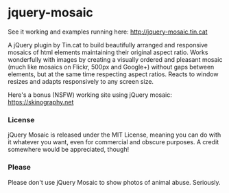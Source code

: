# jquery-mosaic
See it working and examples running here: http://jquery-mosaic.tin.cat

A jQuery plugin by Tin.cat to build beautifully arranged and responsive mosaics of html elements maintaining their original aspect ratio. Works wonderfully with images by creating a visually ordered and pleasant mosaic (much like mosaics on Flickr, 500px and Google+) without gaps between elements, but at the same time respecting aspect ratios. Reacts to window resizes and adapts responsively to any screen size.

Here's a bonus (NSFW) working site using jQuery mosaic: https://skinography.net

### License ###
jQuery Mosaic is released under the MIT License, meaning you can do with it whatever you want, even for commercial and obscure purposes. A credit somewhere would be appreciated, though!

### Please ###
Please don't use jQuery Mosaic to show photos of animal abuse. Seriously.
